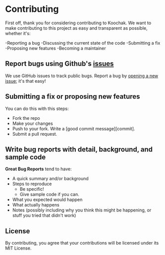 # Contributing

First off, thank you for considering contributing to Koochak. We want to make contributing to this project as easy and transparent as possible, whether it's:

-Reporting a bug
-Discussing the current state of the code
-Submitting a fix
-Proposing new features
-Becoming a maintainer

## Report bugs using Github's [issues](https://github.com/peyman3d/koochak/issues)
We use GitHub issues to track public bugs. Report a bug by [opening a new issue](); it's that easy!

## Submitting a fix or proposing new features
You can do this with this steps:
- Fork the repo
- Make your changes
- Push to your fork. Write a [good commit message][commit].
- Submit a pull request.

## Write bug reports with detail, background, and sample code

**Great Bug Reports** tend to have:

- A quick summary and/or background
- Steps to reproduce
  - Be specific!
  - Give sample code if you can.
- What you expected would happen
- What actually happens
- Notes (possibly including why you think this might be happening, or stuff you tried that didn't work)


## License
By contributing, you agree that your contributions will be licensed under its MIT License.
